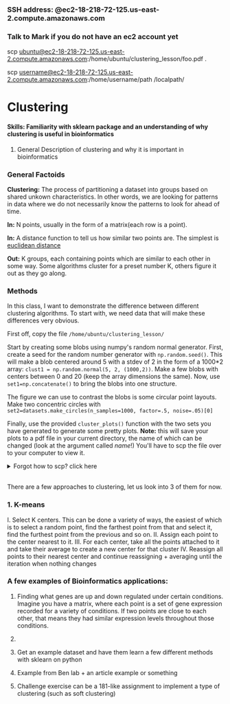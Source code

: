 ### SSH address: @ec2-18-218-72-125.us-east-2.compute.amazonaws.com
### Talk to Mark if you do not have an ec2 account yet

scp ubuntu@ec2-18-218-72-125.us-east-2.compute.amazonaws.com:/home/ubuntu/clustering_lesson/foo.pdf .

scp username@ec2-18-218-72-125.us-east-2.compute.amazonaws.com:/home/username/path /localpath/


# Clustering

#### Skills: Familiarity with sklearn package and an understanding of why clustering is useful in bioinformatics

1. General Description of clustering and why it is important in bioinformatics

### General Factoids

**Clustering:** The process of partitioning a dataset into groups based on shared unkown characteristics. In other words, we are looking for patterns in data where we do not necessarily know the patterns to look for ahead of time. 

**In:** N points, usually in the form of a matrix(each row is a point). 

**In:** A distance function to tell us how similar two points are. The simplest is [euclidean distance](http://rosalind.info/glossary/euclidean-distance/)

**Out:** K groups, each containing points which are similar to each other in some way. Some algorithms cluster for a preset number K, others figure it out as they go along. 

### Methods

In this class, I want to demonstrate the difference between different clustering algorithms. To start with, we need data that will make these differences very obvious. 

First off, copy the file ```/home/ubuntu/clustering_lesson/```

Start by creating some blobs using numpy's random normal generator. First, create a seed for the random number generator with ```np.random.seed()```. This will make a blob centered around 5 with a stdev of 2 in the form of a 1000\*2 array: ```clust1 = np.random.normal(5, 2, (1000,2))```. Make a few blobs with centers between 0 and 20 (keep the array dimensions the same). Now, use ```set1=np.concatenate()``` to bring the blobs into one structure.

The figure we can use to contrast the blobs is some circular point layouts. Make two concentric circles with ```set2=datasets.make_circles(n_samples=1000, factor=.5, noise=.05)[0]```

Finally, use the provided ```cluster_plots()``` function with the two sets you have generated to generate some pretty plots. **Note:** this will save your plots to a pdf file in your current directory, the name of which can be changed (look at the argument called *name*!) You'll have to scp the file over to your computer to view it. 

<details>
  <summary>Forgot how to scp? click here</summary>
  
```python
scp username@ec2-18-218-72-125.us-east-2.compute.amazonaws.com:/home/username/path /localpath/
Do not forget to replace the paths and username!
````
</details></br>

There are a few approaches to clustering, let us look into 3 of them for now. 

### 1. K-means
  I. Select K centers. This can be done a variety of ways, the easiest of which is to select a random point, find the farthest point from that and select it, find the furthest point from the previous and so on. 
  II. Assign each point to the center nearest to it. 
  III. For each center, take all the points attached to it and take their average to create a new center for that cluster
  IV. Reassign all points to their nearest center and continue reassigning + averaging until the iteration when nothing changes
  
  

### A few examples of Bioinformatics applications: 

1. Finding what genes are up and down regulated under certain conditions. Imagine you have a matrix, where each point is a set of gene expression recorded for a variety of conditions. If two points are close to each other, that means they had similar expression levels throughout those conditions. 

2. 

2. Get an example dataset and have them learn a few different methods with sklearn on python

3. Example from Ben lab + an article example or something

4. Challenge exercise can be a 181-like assignment to implement a type of clustering (such as soft clustering) 
